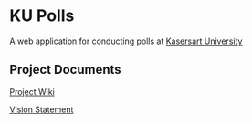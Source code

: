 # KU Polls

A web application for conducting polls at [Kasersart University](https://www.ku.ac.th/th)

## Project Documents

[Project Wiki](../../wiki/Home)

[Vision Statement](../../wiki/Vision%20Statement)

